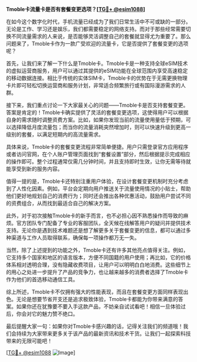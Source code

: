 **Tmoble卡流量卡是否有套餐变更选项？[[TG💪+ @esim1088](https://t.me/s/esim1088)]**

在如今这个数字化时代，手机流量已经成为了我们日常生活中不可或缺的一部分。无论是工作、学习还是娱乐，我们都需要稳定的网络支持。而对于那些经常需要切换不同流量需求的人来说，是否能够灵活调整自己的套餐就显得尤为重要了。那么问题来了，Tmoble卡作为一款广受欢迎的流量卡，它是否提供了套餐变更的选项呢？

首先，让我们来了解一下什么是Tmoble卡。Tmoble卡是一种支持全球eSIM技术的虚拟运营商服务，用户可以通过其提供的eSIM功能在全球范围内享受高速稳定的移动数据连接。相比于传统的实体SIM卡，Tmoble卡的优势在于无需更换物理卡片即可轻松切换运营商和服务计划，非常适合频繁旅行或有国际漫游需求的人群。

接下来，我们重点讨论一下大家最关心的问题——Tmoble卡是否支持套餐变更。答案是肯定的！Tmoble卡确实提供了灵活的套餐变更选项，这使得用户可以根据自身的需求随时调整资费方案。比如，如果你发现当前的流量使用量低于预期，可以选择降低月度流量包；而当你的流量消耗突然增加时，则可以快速升级到更高一级别的套餐，以满足短期内的高流量需求。

具体来说，Tmoble卡的套餐变更流程非常简单便捷。用户只需登录官方应用程序或者访问官网，在个人账户管理页面找到“套餐设置”部分，然后根据提示完成相应的操作即可。整个过程通常仅需几分钟时间，并且支持即时生效，让你无需等待就能享受到新的服务内容。

值得一提的是，Tmoble卡还特别注重用户体验，在设计套餐变更机制时充分考虑到了人性化因素。例如，平台会定期向用户推送关于流量使用情况的小贴士，帮助他们更好地规划自己的消费行为；同时还会推出各种优惠活动，鼓励用户尝试不同的资费组合，从而找到最适合自己的解决方案。

此外，对于初次接触Tmoble卡的新手而言，也不必担心因不熟悉操作而导致的麻烦。官方团队专门配备了专业的客服团队，全天候在线解答用户的疑问并提供技术支持。无论你是遇到技术难题还是想了解更多关于套餐变更的信息，都可以通过多种渠道与工作人员取得联系，确保每一项操作都万无一失。

当然，除了上述提到的功能之外，Tmoble卡还有许多其他亮点值得关注。例如，它支持多个国家和地区的语言版本，方便不同国籍的用户使用；再比如，它的价格体系相对透明合理，没有隐藏收费项目，让用户可以明明白白地消费。这些细节上的用心之处进一步提升了产品的竞争力，也让越来越多的消费者选择了Tmoble卡作为他们的首选移动通信工具。

综上所述，Tmoble卡不仅拥有强大的性能表现，而且在套餐变更方面同样表现出色。无论是想要节省开支还是追求极致体验，Tmoble卡都能为你带来满意的答案。如果你还在犹豫要不要入手这款产品，不妨亲自试试看吧！相信一旦体验过后，你会对它的魅力赞不绝口。

最后提醒大家一句：如果你对Tmoble卡感兴趣的话，记得关注我们的频道哦！我们会持续为大家带来更多关于该产品的最新资讯和技术干货。让我们一起探索科技带来的无限可能吧！

[[TG💪+ @esim1088](https://t.me/s/esim1088) ![Image](https://i.postimg.cc/4NQfJmqS/Snipaste-2025-05-13-00-14-12.png)]